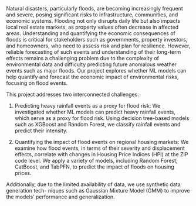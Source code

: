 Natural disasters, particularly floods, are becoming increasingly frequent and severe, posing
significant risks to infrastructure, communities, and economic systems. Flooding not only
disrupts daily life but also impacts local real estate markets, as property values often decrease in
affected areas. Understanding and quantifying the economic consequences of floods is critical for
stakeholders such as governments, property investors, and homeowners, who need to assess risk
and plan for resilience. However, reliable forecasting of such events and understanding of their
long-term effects remains a challenging problem due to the complexity of environmental data and
difficulty predicting future anomalous weather events such as major floods. Our project explores
whether ML models can help quantify and forecast the economic impact of environmental risks,
focusing on flood events.

This project addresses two interconnected challenges:


1. Predicting heavy rainfall events as a proxy for flood risk: We investigated whether ML
models can predict heavy rainfall events, which serve as a proxy for flood risk. Using decision
tree-based models such as XGBoost and Random Forest, we classify rainfall events and predict
their intensity.

2. Quantifying the impact of flood events on regional housing markets: We examine how flood
events, in terms of their severity and displacement effects, correlate with changes in Housing
Price Indices (HPI) at the ZIP code level. We apply a variety of models, including Random
Forest, CatBoost, and TabPFN, to predict the impact of floods on housing prices.

Additionally, due to the limited availability of data, we use synthetic data generation tech-
niques such as Gaussian Mixture Model (GMM) to improve the models’ performance and
generalization.
